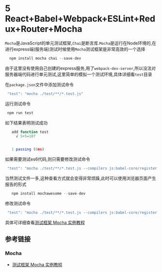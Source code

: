 # 5 React+Babel+Webpack+ESLint+Redux+Router+Mocha

`Mocha`是JavaScript的单元测试框架,`Chai`是断言库.`Mocha`是运行在Node环境的,在进行express端(服务端)测试时候使用`Mocha`测试框架是非常高效的一个选择

```javascript
  npm install mocha chai --save-dev
```

由于这里没有使用自己创建的express服务,用了`webpack-dev-server`,所以没法对服务器端代码进行单元测试,这里简单的模拟一个测试环境,具体详细看`test`目录

在`package.json`文件中添加测试命令

```javascript
 "test": "mocha ./test/**/*.test.js"
```
运行测试命令

```javascript
 npm run test
```

如下结果表明测试成功

```javascript
   add function test
     √ 5+5=10?


   1 passing (6ms)
```

如果需要测试es6代码,则只需要修改测试命令

```javascript
 "test": "mocha ./test/**/*.test.js --compilers js:babel-core/register --reporter mochawesome"
```

当然测试文件一多,这种查看方式就会变得非常烦躁,此时可以使用浏览器页面产生报告的形式

```javascript
   npm install mochawesome --save-dev
```

修改测试命令

```javascript
 "test": "mocha ./test/**/*.test.js --compilers js:babel-core/register --reporter mochawesome"
```

具体可详细查看[测试框架 Mocha 实例教程](http://www.ruanyifeng.com/blog/2015/12/a-mocha-tutorial-of-examples.html)


## 参考链接

### Mocha
- [测试框架 Mocha 实例教程](http://www.ruanyifeng.com/blog/2015/12/a-mocha-tutorial-of-examples.html)